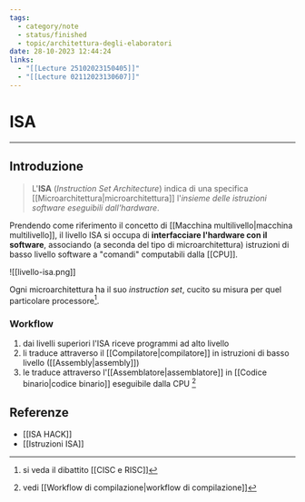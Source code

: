 ```yaml
---
tags:
  - category/note
  - status/finished
  - topic/architettura-degli-elaboratori
date: 28-10-2023 12:44:24
links:
  - "[[Lecture 25102023150405]]"
  - "[[Lecture 02112023130607]]"
---
```

# ISA
---
## Introduzione
> L'**ISA** (_Instruction Set Architecture_) indica di una specifica [[Microarchitettura|microarchitettura]] l'_insieme delle istruzioni software eseguibili dall'hardware_.

Prendendo come riferimento il concetto di [[Macchina multilivello|macchina multilivello]], il livello ISA si occupa di **interfacciare l'hardware con il software**, associando (a seconda del tipo di microarchitettura) istruzioni di basso livello software a "comandi" computabili dalla [[CPU]].

![[livello-isa.png]]

Ogni microarchitettura ha il suo _instruction set_, cucito su misura per quel particolare processore[^2].

### Workflow
1. dai livelli superiori l'ISA riceve programmi ad alto livello
2. li traduce attraverso il [[Compilatore|compilatore]] in istruzioni di basso livello ([[Assembly|assembly]])
3. le traduce attraverso l'[[Assemblatore|assemblatore]] in [[Codice binario|codice binario]] eseguibile dalla CPU
[^1]

## Referenze
- [[ISA HACK]]
- [[Istruzioni ISA]]

[^1]: vedi [[Workflow di compilazione|workflow di compilazione]]
[^2]: si veda il dibattito [[CISC e RISC]]